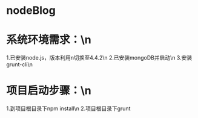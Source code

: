 # nodeBlog
# 系统环境需求：\n
1.已安装node.js，版本利用n切换至4.4.2\n
2.已安装mongoDB并启动\n
3.安装grunt-cli\n
# 项目启动步骤：\n
1.到项目根目录下npm install\n
2.项目根目录下grunt